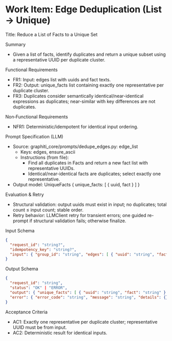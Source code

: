 # Work Item: Edge Deduplication (List → Unique)

Title: Reduce a List of Facts to a Unique Set

Summary
- Given a list of facts, identify duplicates and return a unique subset using a representative UUID per duplicate cluster.

Functional Requirements
- FR1: Input: edges list with uuids and fact texts.
- FR2: Output: unique_facts list containing exactly one representative per duplicate cluster.
- FR3: Duplicates consider semantically identical/near-identical expressions as duplicates; near-similar with key differences are not duplicates.

Non‑Functional Requirements
- NFR1: Deterministic/idempotent for identical input ordering.

Prompt Specification (LLM)
- Source: graphiti_core/prompts/dedupe_edges.py: edge_list
  - Keys: edges, ensure_ascii
  - Instructions (from file):
    - Find all duplicates in Facts and return a new fact list with representative UUIDs.
    - Identical/near-identical facts are duplicates; select exactly one representative.
- Output model: UniqueFacts { unique_facts: [ { uuid, fact } ] }

Evaluation & Retry
- Structural validation: output uuids must exist in input; no duplicates; total count ≤ input count; stable order.
- Retry behavior: LLMClient retry for transient errors; one guided re-prompt if structural validation fails; otherwise finalize.

Input Schema
```json
{
  "request_id": "string?",
  "idempotency_key": "string?",
  "input": { "group_id": "string", "edges": [ { "uuid": "string", "fact": "string" } ] }
}
```

Output Schema
```json
{
  "request_id": "string",
  "status": "OK" | "ERROR",
  "output": { "unique_facts": [ { "uuid": "string", "fact": "string" } ] },
  "error": { "error_code": "string", "message": "string", "details": {} }
}
```

Acceptance Criteria
- AC1: Exactly one representative per duplicate cluster; representative UUID must be from input.
- AC2: Deterministic result for identical inputs.

